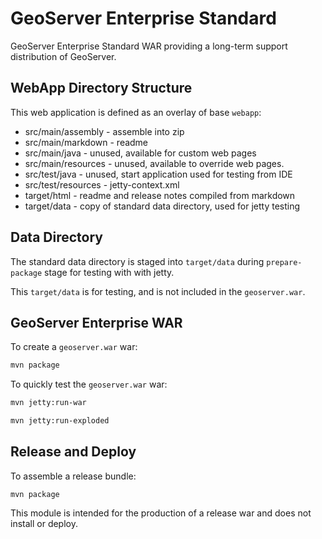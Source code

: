 # GeoServer Enterprise Standard

GeoServer Enterprise Standard WAR providing a long-term support distribution of GeoServer.

## WebApp Directory Structure

This web application is defined as an overlay of base `webapp`:

* src/main/assembly - assemble into zip 
* src/main/markdown - readme
* src/main/java - unused, available for custom web pages
* src/main/resources - unused, available to override web pages.
* src/test/java - unused, start application used for testing from IDE
* src/test/resources - jetty-context.xml 
* target/html - readme and release notes compiled from markdown
* target/data - copy of standard data directory, used for jetty testing

## Data Directory

The standard data directory is staged into `target/data` during `prepare-package` stage for testing with with jetty.

This `target/data` is for testing, and is not included in the `geoserver.war`.

## GeoServer Enterprise WAR

To create a `geoserver.war` war:

```bash
mvn package
```

To quickly test the `geoserver.war` war:

```bash
mvn jetty:run-war
```

```bash
mvn jetty:run-exploded
```

## Release and Deploy

To assemble a release bundle:

```
mvn package
```

This module is intended for the production of a release war and does not install or deploy.

